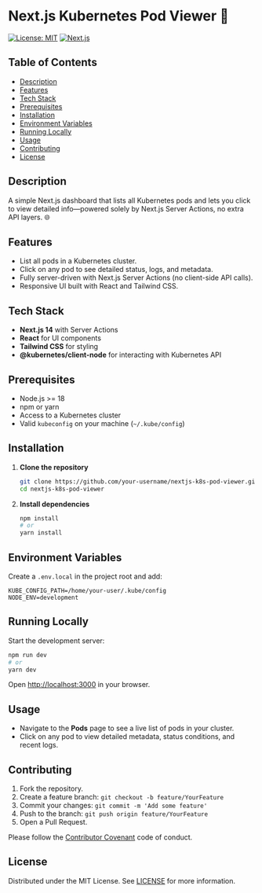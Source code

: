 # Next.js Kubernetes Pod Viewer 🚀

[![License: MIT](https://img.shields.io/badge/License-MIT-blue.svg)](LICENSE)
[![Next.js](https://img.shields.io/badge/Next.js-14.0-informational)](https://nextjs.org/)

## Table of Contents
- [Description](#description)
- [Features](#features)
- [Tech Stack](#tech-stack)
- [Prerequisites](#prerequisites)
- [Installation](#installation)
- [Environment Variables](#environment-variables)
- [Running Locally](#running-locally)
- [Usage](#usage)
- [Contributing](#contributing)
- [License](#license)

## Description
A simple Next.js dashboard that lists all Kubernetes pods and lets you click to view detailed info—powered solely by Next.js Server Actions, no extra API layers. 🌐

## Features
- List all pods in a Kubernetes cluster.
- Click on any pod to see detailed status, logs, and metadata.
- Fully server-driven with Next.js Server Actions (no client-side API calls).
- Responsive UI built with React and Tailwind CSS.

## Tech Stack
- **Next.js 14** with Server Actions
- **React** for UI components
- **Tailwind CSS** for styling
- **@kubernetes/client-node** for interacting with Kubernetes API

## Prerequisites
- Node.js >= 18
- npm or yarn
- Access to a Kubernetes cluster
- Valid `kubeconfig` on your machine (`~/.kube/config`)

## Installation
1. **Clone the repository**
   ```bash
   git clone https://github.com/your-username/nextjs-k8s-pod-viewer.git
   cd nextjs-k8s-pod-viewer
   ```
2. **Install dependencies**
   ```bash
   npm install
   # or
   yarn install
   ```

## Environment Variables
Create a `.env.local` in the project root and add:
```env
KUBE_CONFIG_PATH=/home/your-user/.kube/config
NODE_ENV=development
```

## Running Locally
Start the development server:
```bash
npm run dev
# or
yarn dev
```
Open [http://localhost:3000](http://localhost:3000) in your browser.

## Usage
- Navigate to the **Pods** page to see a live list of pods in your cluster.
- Click on any pod to view detailed metadata, status conditions, and recent logs.

## Contributing
1. Fork the repository.
2. Create a feature branch: `git checkout -b feature/YourFeature`
3. Commit your changes: `git commit -m 'Add some feature'`
4. Push to the branch: `git push origin feature/YourFeature`
5. Open a Pull Request.

Please follow the [Contributor Covenant](https://www.contributor-covenant.org/) code of conduct.

## License
Distributed under the MIT License. See [LICENSE](LICENSE) for more information.